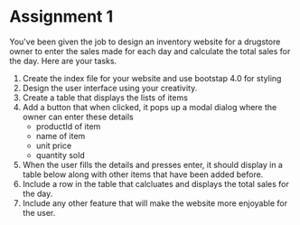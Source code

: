# Assignment 1
You've been given the job to design an inventory website for a drugstore owner to enter the sales made for each day and calculate the total sales for the day.
Here are your tasks. 
1. Create the index file for your website and use bootstap 4.0 for styling
2. Design the user interface using your creativity.
3. Create a table that displays the lists of items
3. Add a button that when clicked, it pops up a modal dialog where the owner can enter these details
   * productId of item
   * name of item
   * unit price
   * quantity sold   
4. When the user fills the details and presses enter, it should display in a table below along with other items that have been added before.
5. Include a row in the table that calcluates and displays the total sales for the day.
6. Include any other feature that will make the website more enjoyable for the user.
